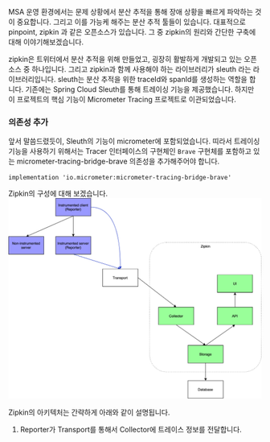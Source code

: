 MSA 운영 환경에서는 문제 상황에서 분산 추적을 통해 장애 상황을 빠르게 파악하는 것이 중요합니다. 그리고 이를 가능케 해주는 분산 추적 툴들이 있습니다. 
대표적으로 pinpoint, zipkin 과 같은 오픈소스가 있습니다. 그 중 zipkin의 원리와 간단한 구축에 대해 이야기해보겠습니다. 

zipkin은 트위터에서 분산 추적을 위해 만들었고, 굉장히 활발하게 개발되고 있는 오픈소스 중 하나입니다. 그리고 zipkin과 함께 사용해야 하는 라이브러리가 sleuth 라는 라이브러리입니다. sleuth는 분산 추적을 위한 traceId와 spanId를 생성하는 역할을 합니다.
기존에는 Spring Cloud Sleuth를 통해 트레이싱 기능을 제공했습니다. 하지만 이 프로젝트의 핵심 기능이 Micrometer Tracing 프로젝트로 이관되었습니다.

### 의존성 추가
앞서 말씀드렸듯이, Sleuth의 기능이 micrometer에 포함되었습니다. 띠라서 트레이싱 기능을 사용하기 위해서는 Tracer 인터페이스의 구현체인 ```Brave``` 구현체를 포함하고 있는 micrometer-tracing-bridge-brave 의존성을 추가해주어야 합니다.

```
implementation 'io.micrometer:micrometer-tracing-bridge-brave'
```

Zipkin의 구성에 대해 보겠습니다.
![img.png](img.png)

Zipkin의 아키텍처는 간략하게 아래와 같이 설명됩니다. 
1. Reporter가 Transport를 통해서 Collector에 트레이스 정보를 전달합니다. 